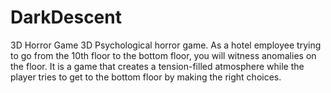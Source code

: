 # DarkDescent
3D Horror Game 
3D Psychological horror game. As a hotel employee trying to go from the 10th floor to the bottom floor, you will witness anomalies on the floor. It is a game that creates a tension-filled atmosphere while the player tries to get to the bottom floor by making the right choices.
